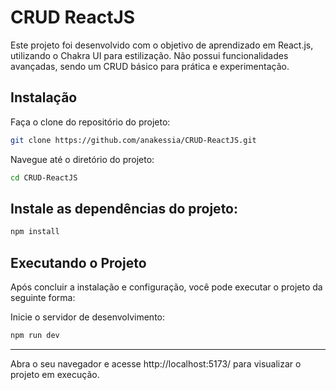 # CRUD ReactJS
Este projeto foi desenvolvido com o objetivo de aprendizado em React.js, utilizando o Chakra UI para estilização. Não possui funcionalidades avançadas, sendo um CRUD básico para prática e experimentação.

## Instalação
Faça o clone do repositório do projeto:
```sh
git clone https://github.com/anakessia/CRUD-ReactJS.git
```

Navegue até o diretório do projeto:
```sh
cd CRUD-ReactJS
```

## Instale as dependências do projeto:
```sh
npm install
```

## Executando o Projeto
Após concluir a instalação e configuração, você pode executar o projeto da seguinte forma:

Inicie o servidor de desenvolvimento: 
```sh
npm run dev
```
<hr>

Abra o seu navegador e acesse http://localhost:5173/ para visualizar o projeto em execução.

